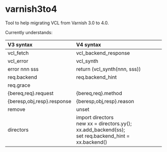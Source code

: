 varnish3to4
===========

Tool to help migrating VCL from Varnish 3.0 to 4.0.

Currently understands:

V3 syntax | V4 syntax
:-- | :--
vcl_fetch | vcl_backend_response
vcl_error | vcl_synth
error nnn sss | return (vcl_synth(nnn, sss))
req.backend | req.backend_hint |
req.grace |
{bereq,req}.request | {bereq,req}.method
{beresp,obj,resp}.response | {beresp,obj,resp}.reason
remove | unset
directors | import directors<br/>new xx = directors.yy();<br/>xx.add_backend(ss);<br/>set req.backend_hint = xx.backend()
